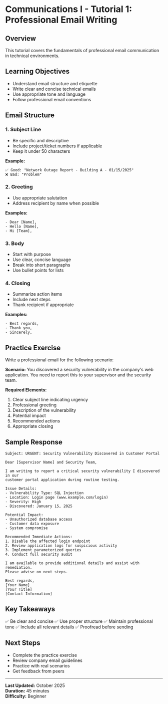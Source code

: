 # Communications I - Tutorial 1: Professional Email Writing

## Overview
This tutorial covers the fundamentals of professional email communication in technical environments.

## Learning Objectives
- Understand email structure and etiquette
- Write clear and concise technical emails
- Use appropriate tone and language
- Follow professional email conventions

## Email Structure

### 1. Subject Line
- Be specific and descriptive
- Include project/ticket numbers if applicable
- Keep it under 50 characters

**Example:**
```
✅ Good: "Network Outage Report - Building A - 01/15/2025"
❌ Bad: "Problem"
```

### 2. Greeting
- Use appropriate salutation
- Address recipient by name when possible

**Examples:**
```
- Dear [Name],
- Hello [Name],
- Hi [Team],
```

### 3. Body
- Start with purpose
- Use clear, concise language
- Break into short paragraphs
- Use bullet points for lists

### 4. Closing
- Summarize action items
- Include next steps
- Thank recipient if appropriate

**Examples:**
```
- Best regards,
- Thank you,
- Sincerely,
```

## Practice Exercise

Write a professional email for the following scenario:

**Scenario:** You discovered a security vulnerability in the company's web application. You need to report this to your supervisor and the security team.

**Required Elements:**
1. Clear subject line indicating urgency
2. Professional greeting
3. Description of the vulnerability
4. Potential impact
5. Recommended actions
6. Appropriate closing

## Sample Response

```
Subject: URGENT: Security Vulnerability Discovered in Customer Portal

Dear [Supervisor Name] and Security Team,

I am writing to report a critical security vulnerability I discovered in our 
customer portal application during routine testing.

Issue Details:
- Vulnerability Type: SQL Injection
- Location: Login page (www.example.com/login)
- Severity: High
- Discovered: January 15, 2025

Potential Impact:
- Unauthorized database access
- Customer data exposure
- System compromise

Recommended Immediate Actions:
1. Disable the affected login endpoint
2. Review application logs for suspicious activity
3. Implement parameterized queries
4. Conduct full security audit

I am available to provide additional details and assist with remediation.
Please advise on next steps.

Best regards,
[Your Name]
[Your Title]
[Contact Information]
```

## Key Takeaways
✅ Be clear and concise
✅ Use proper structure
✅ Maintain professional tone
✅ Include all relevant details
✅ Proofread before sending

## Next Steps
- Complete the practice exercise
- Review company email guidelines
- Practice with real scenarios
- Get feedback from peers

---

**Last Updated:** October 2025  
**Duration:** 45 minutes  
**Difficulty:** Beginner
